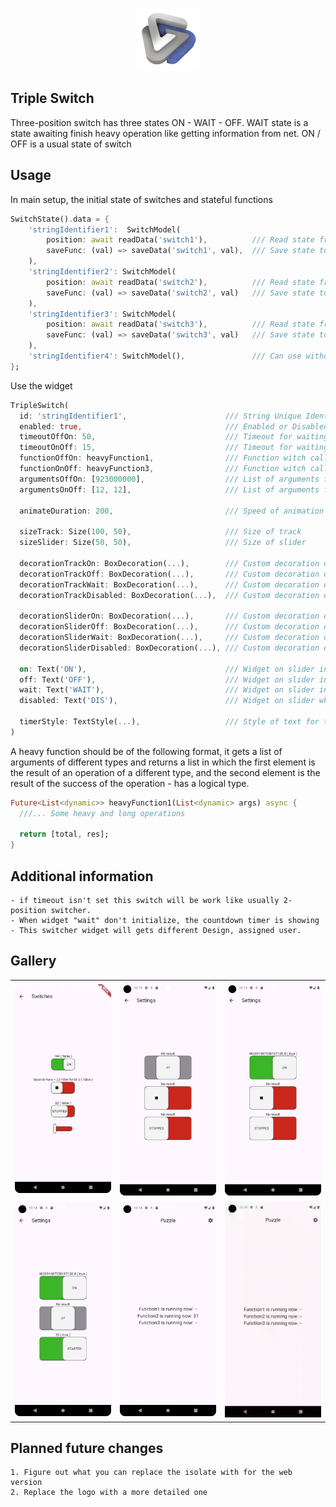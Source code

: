 <p align="center"><img src="/screenshots/logo.png" height="100" alt="Triple Switch" /></p>

## Triple Switch

Three-position switch has three states ON - WAIT - OFF.
WAIT state is a state awaiting finish heavy operation like getting information from net.
ON / OFF is a usual state of switch 

## Usage

In main setup, the initial state of switches and stateful functions
```dart
SwitchState().data = {
    'stringIdentifier1':  SwitchModel(
        position: await readData('switch1'),          /// Read state from same Storage
        saveFunc: (val) => saveData('switch1', val),  /// Save state to some Storage
    ),
    'stringIdentifier2': SwitchModel(
        position: await readData('switch2'),          /// Read state from same Storage
        saveFunc: (val) => saveData('switch2', val)   /// Save state to some Storage
    ),
    'stringIdentifier3': SwitchModel(
        position: await readData('switch3'),          /// Read state from same Storage
        saveFunc: (val) => saveData('switch3', val)   /// Save state to some Storage
    ),
    'stringIdentifier4': SwitchModel(),               /// Can use without usage statement
};
```

Use the widget
```dart
TripleSwitch(
  id: 'stringIdentifier1',                      /// String Unique Identifier of switch  
  enabled: true,                                /// Enabled or Disabled switch
  timeoutOffOn: 50,                             /// Timeout for waiting for the called function from OFF to ON
  timeoutOnOff: 15,                             /// Timeout for waiting for the called function from ON to OFF
  functionOffOn: heavyFunction1,                /// Function witch called when tap on widget for switching state from OFF to ON
  functionOnOff: heavyFunction3,                /// Function witch called when tap on widget for switching state from ON to OFF
  argumentsOffOn: [923000000],                  /// List of arguments for called function from OFF to ON 
  argumentsOnOff: [12, 12],                     /// List of arguments for called function from ON to OFF
  
  animateDuration: 200,                         /// Speed of animation switch

  sizeTrack: Size(100, 50),                     /// Size of track
  sizeSlider: Size(50, 50),                     /// Size of slider

  decorationTrackOn: BoxDecoration(...),        /// Custom decoration of track in ON position
  decorationTrackOff: BoxDecoration(...),       /// Custom decoration of track in OFF position
  decorationTrackWait: BoxDecoration(...),      /// Custom decoration of track in WAIT position
  decorationTrackDisabled: BoxDecoration(...),  /// Custom decoration of track when switch is Disabled

  decorationSliderOn: BoxDecoration(...),       /// Custom decoration of slider in ON position
  decorationSliderOff: BoxDecoration(...),      /// Custom decoration of slider in OFF position
  decorationSliderWait: BoxDecoration(...),     /// Custom decoration of slider in WAIT position
  decorationSliderDisabled: BoxDecoration(...), /// Custom decoration of slider when switch is Disabled

  on: Text('ON'),                               /// Widget on slider in ON Position
  off: Text('OFF'),                             /// Widget on slider in OFF Position
  wait: Text('WAIT'),                           /// Widget on slider in WAIT Position
  disabled: Text('DIS'),                        /// Widget on slider when switch is Disabled
  
  timerStyle: TextStyle(...),                   /// Style of text for timeout
)
```

A heavy function should be of the following format, 
it gets a list of arguments of different types and returns a list in which the first element is the result of an operation of a different type, 
and the second element is the result of the success of the operation - has a logical type.
```dart 
Future<List<dynamic>> heavyFunction1(List<dynamic> args) async {
  ///... Some heavy and long operations
  
  return [total, res];
}
```

## Additional information

    - if timeout isn't set this switch will be work like usually 2-position switcher.
    - When widget "wait" don't initialize, the countdown timer is showing
    - This switcher widget will gets different Design, assigned user. 

## Gallery

<div style="text-align: center">
    <table>
        <tr>
            <td style="text-align: center">
               <img src="/screenshots/puzzle_1.png" width="200"/> 
            </td>            
            <td style="text-align: center">
               <img src="/screenshots/puzzle_2.png" width="200"/> 
            </td>
            <td style="text-align: center">
               <img src="/screenshots/puzzle_3.png" width="200" />
            </td>
        </tr>
        <tr>
            <td style="text-align: center">
               <img src="/screenshots/puzzle_4.png" width="200"/>
            </td>
            <td style="text-align: center">
               <img src="/screenshots/puzzle_5.png" width="200"/>
            </td>
            <td style="text-align: center">
               <img src="/screenshots/puzzle_6.gif" width="200"/>
            </td>
        </tr>
    </table>
</div>

## Planned future changes

    1. Figure out what you can replace the isolate with for the web version
    2. Replace the logo with a more detailed one